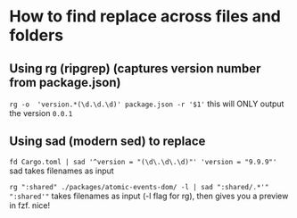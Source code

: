 # How to find replace across files and folders

## Using rg (ripgrep)  (captures version number from package.json)
`rg -o  'version.*(\d.\d.\d)' package.json -r '$1'`
this will ONLY output the version `0.0.1`

## Using sad (modern sed) to replace
`fd Cargo.toml | sad '^version = "(\d\.\d\.\d)"' 'version = "9.9.9"'`
sad takes filenames as input

`rg ":shared" ./packages/atomic-events-dom/ -l | sad ":shared/.*'" ":shared'"`
takes filenames as input (-l flag for rg), then gives you a preview in fzf. nice!
